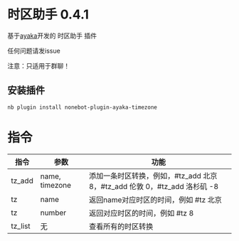 # 时区助手 0.4.1

基于[ayaka](https://github.com/bridgeL/ayaka)开发的 时区助手 插件

任何问题请发issue

注意：只适用于群聊！

## 安装插件

`nb plugin install nonebot-plugin-ayaka-timezone`

# 指令
| 指令    | 参数           | 功能                                                                      |
| ------- | -------------- | ------------------------------------------------------------------------- |
| tz_add  | name, timezone | 添加一条时区转换，例如，#tz_add 北京 8，#tz_add 伦敦 0，#tz_add 洛杉矶 -8 |
| tz      | name           | 返回name对应时区的时间，例如 #tz 北京                                     |
| tz      | number         | 返回对应时区的时间，例如 #tz 8                                            |
| tz_list | 无             | 查看所有的时区转换                                                        |
